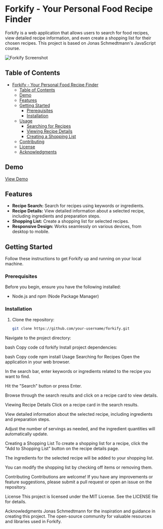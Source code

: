 # Forkify - Your Personal Food Recipe Finder

Forkify is a web application that allows users to search for food recipes, view detailed recipe information, and even create a shopping list for their chosen recipes. This project is based on Jonas Schmedtmann's JavaScript course.

![Forkify Screenshot](screenshot.png)

## Table of Contents

- [Forkify - Your Personal Food Recipe Finder](#forkify---your-personal-food-recipe-finder)
  - [Table of Contents](#table-of-contents)
  - [Demo](#demo)
  - [Features](#features)
  - [Getting Started](#getting-started)
    - [Prerequisites](#prerequisites)
    - [Installation](#installation)
  - [Usage](#usage)
    - [Searching for Recipes](#searching-for-recipes)
    - [Viewing Recipe Details](#viewing-recipe-details)
    - [Creating a Shopping List](#creating-a-shopping-list)
  - [Contributing](#contributing)
  - [License](#license)
  - [Acknowledgments](#acknowledgments)

## Demo

[View Demo](https://your-demo-url.com)

## Features

- **Recipe Search:** Search for recipes using keywords or ingredients.
- **Recipe Details:** View detailed information about a selected recipe, including ingredients and preparation steps.
- **Shopping List:** Create a shopping list for selected recipes.
- **Responsive Design:** Works seamlessly on various devices, from desktop to mobile.

## Getting Started

Follow these instructions to get Forkify up and running on your local machine.

### Prerequisites

Before you begin, ensure you have the following installed:

- Node.js and npm (Node Package Manager)

### Installation

1. Clone the repository:

   ```bash
   git clone https://github.com/your-username/forkify.git
Navigate to the project directory:

bash
Copy code
cd forkify
Install project dependencies:

bash
Copy code
npm install
Usage
Searching for Recipes
Open the application in your web browser.

In the search bar, enter keywords or ingredients related to the recipe you want to find.

Hit the "Search" button or press Enter.

Browse through the search results and click on a recipe card to view details.

Viewing Recipe Details
Click on a recipe card in the search results.

View detailed information about the selected recipe, including ingredients and preparation steps.

Adjust the number of servings as needed, and the ingredient quantities will automatically update.

Creating a Shopping List
To create a shopping list for a recipe, click the "Add to Shopping List" button on the recipe details page.

The ingredients for the selected recipe will be added to your shopping list.

You can modify the shopping list by checking off items or removing them.

Contributing
Contributions are welcome! If you have any improvements or feature suggestions, please submit a pull request or open an issue on the repository.

License
This project is licensed under the MIT License. See the LICENSE file for details.

Acknowledgments
Jonas Schmedtmann for the inspiration and guidance in creating this project.
The open-source community for valuable resources and libraries used in Forkify.
